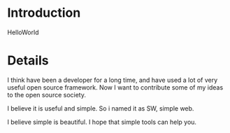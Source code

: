 # Introduction #

HelloWorld

# Details #

I think have been a developer for a long time, and have used a lot of very useful open source framework.  Now I want to contribute some of my ideas to the open source society.

I believe it is useful and simple. So i named it as SW, simple web.

I believe simple is beautiful. I hope that simple tools can help you.